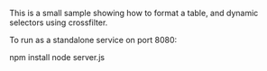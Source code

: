 
This is a small sample showing how to format a table, and dynamic selectors using crossfilter.


To run as a standalone service on port 8080:

npm install
node server.js